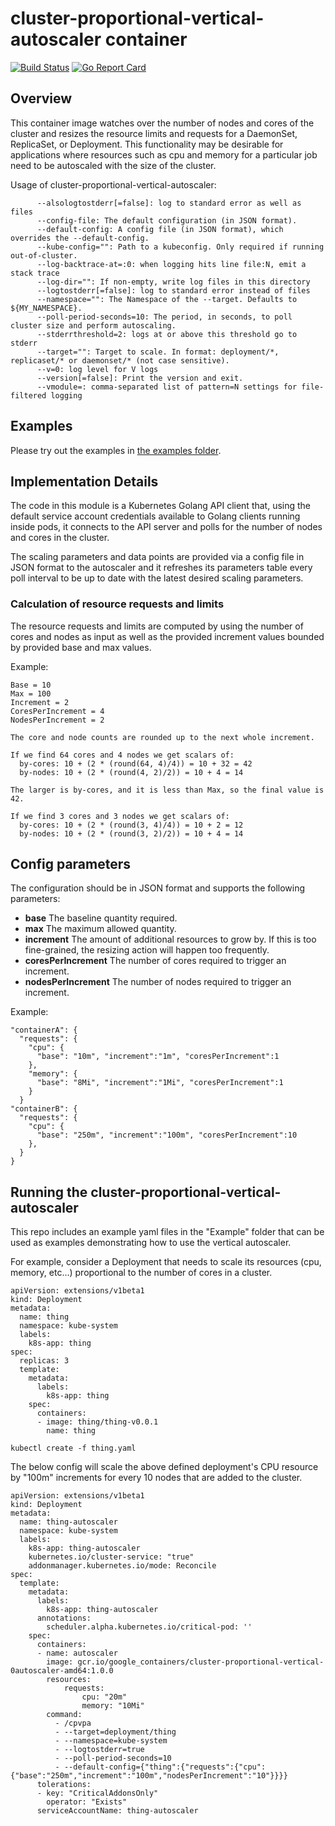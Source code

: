 # cluster-proportional-vertical-autoscaler container

[![Build Status](https://travis-ci.org/kubernetes-incubator/cluster-proportional-vertical-autoscaler.png)](https://travis-ci.org/kubernetes-incubator/cluster-proportional-vertical-autoscaler)
[![Go Report Card](https://goreportcard.com/badge/github.com/kubernetes-incubator/cluster-proportional-vertical-autoscaler)](https://goreportcard.com/report/github.com/kubernetes-incubator/cluster-proportional-vertical-autoscaler)

## Overview

This container image watches over the number of nodes and cores of the cluster and resizes
the resource limits and requests for a DaemonSet, ReplicaSet, or Deployment. This functionality 
may be desirable for applications where resources such as cpu and memory for a particular job need 
to be autoscaled with the size of the cluster.

Usage of cluster-proportional-vertical-autoscaler:

```
      --alsologtostderr[=false]: log to standard error as well as files
      --config-file: The default configuration (in JSON format).
      --default-config: A config file (in JSON format), which overrides the --default-config.
      --kube-config="": Path to a kubeconfig. Only required if running out-of-cluster.
      --log-backtrace-at=:0: when logging hits line file:N, emit a stack trace
      --log-dir="": If non-empty, write log files in this directory
      --logtostderr[=false]: log to standard error instead of files
      --namespace="": The Namespace of the --target. Defaults to ${MY_NAMESPACE}.
      --poll-period-seconds=10: The period, in seconds, to poll cluster size and perform autoscaling.
      --stderrthreshold=2: logs at or above this threshold go to stderr
      --target="": Target to scale. In format: deployment/*, replicaset/* or daemonset/* (not case sensitive).
      --v=0: log level for V logs
      --version[=false]: Print the version and exit.
      --vmodule=: comma-separated list of pattern=N settings for file-filtered logging
```

## Examples

Please try out the examples in [the examples folder](examples/README.md).

## Implementation Details

The code in this module is a Kubernetes Golang API client that, using the default service account credentials
available to Golang clients running inside pods, it connects to the API server and polls for the number of nodes
and cores in the cluster.

The scaling parameters and data points are provided via a config file in JSON format to the autoscaler and it 
refreshes its parameters table every poll interval to be up to date with the latest desired scaling parameters.

### Calculation of resource requests and limits

The resource requests and limits are computed by using the number of cores and nodes as input as well as
the provided increment values bounded by provided base and max values.

Example:

```
Base = 10
Max = 100
Increment = 2
CoresPerIncrement = 4
NodesPerIncrement = 2

The core and node counts are rounded up to the next whole increment.

If we find 64 cores and 4 nodes we get scalars of:
  by-cores: 10 + (2 * (round(64, 4)/4)) = 10 + 32 = 42
  by-nodes: 10 + (2 * (round(4, 2)/2)) = 10 + 4 = 14
  
The larger is by-cores, and it is less than Max, so the final value is 42.

If we find 3 cores and 3 nodes we get scalars of:
  by-cores: 10 + (2 * (round(3, 4)/4)) = 10 + 2 = 12
  by-nodes: 10 + (2 * (round(3, 2)/2)) = 10 + 4 = 14
```

## Config parameters

The configuration should be in JSON format and supports the following parameters:
  - **base** The baseline quantity required.
  - **max**  The maximum allowed quantity.
  - **increment** The amount of additional resources to grow by.  If this is too fine-grained, the resizing action will happen too frequently.
  - **coresPerIncrement** The number of cores required to trigger an increment.
  - **nodesPerIncrement** The number of nodes required to trigger an increment.
      
Example:

```
"containerA": {
  "requests": {
    "cpu": {
      "base": "10m", "increment":"1m", "coresPerIncrement":1
    },
    "memory": {
      "base": "8Mi", "increment":"1Mi", "coresPerIncrement":1
    }
  }
"containerB": {
  "requests": {
    "cpu": {
      "base": "250m", "increment":"100m", "coresPerIncrement":10
    },
  }
}
```

## Running the cluster-proportional-vertical-autoscaler
This repo includes an example yaml files in the "Example" folder that can be used as examples demonstrating 
how to use the vertical autoscaler.

For example, consider a Deployment that needs to scale its resources (cpu, memory, etc...) proportional to the number of
cores in a cluster.

```
apiVersion: extensions/v1beta1
kind: Deployment
metadata:
  name: thing
  namespace: kube-system
  labels:
    k8s-app: thing
spec:
  replicas: 3
  template:
    metadata:
      labels:
        k8s-app: thing
    spec:
      containers:
      - image: thing/thing-v0.0.1
        name: thing
```

```
kubectl create -f thing.yaml
```


The below config will scale the above defined deployment's CPU resource by "100m" increments 
for every 10 nodes that are added to the cluster.

```
apiVersion: extensions/v1beta1
kind: Deployment
metadata:
  name: thing-autoscaler
  namespace: kube-system
  labels:
    k8s-app: thing-autoscaler
    kubernetes.io/cluster-service: "true"
    addonmanager.kubernetes.io/mode: Reconcile
spec:
  template:
    metadata:
      labels:
        k8s-app: thing-autoscaler
      annotations:
        scheduler.alpha.kubernetes.io/critical-pod: ''
    spec:
      containers:
      - name: autoscaler
        image: gcr.io/google_containers/cluster-proportional-vertical-0autoscaler-amd64:1.0.0
        resources:
            requests:
                cpu: "20m"
                memory: "10Mi"
        command:
          - /cpvpa
          - --target=deployment/thing
          - --namespace=kube-system
          - --logtostderr=true
    	  - --poll-period-seconds=10
          - --default-config={"thing":{"requests":{"cpu":{"base":"250m","increment":"100m","nodesPerIncrement":"10"}}}}
      tolerations:
      - key: "CriticalAddonsOnly"
        operator: "Exists"
      serviceAccountName: thing-autoscaler
```
